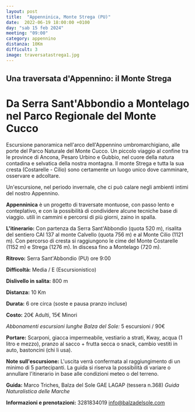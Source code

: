 ```yaml
---
layout: post
title:  "Appenninica, Monte Strega (PU)"
date:  2022-06-19 18:00:00 +0100
day: "sab 15 feb 2024"
meeting: "09:00"
category: appennino 
distanza: 10Km
difficult: 3
image: traversatastrega1.jpg
---
```


## Una traversata d'Appennino: il Monte Strega

# Da Serra Sant'Abbondio a Montelago nel Parco Regionale del Monte Cucco

Escursione panoramica nell'arco dell'Appennino umbromarchigiano, alle porte del Parco Naturale del Monte Cucco. Un piccolo viaggio al confine tra le province di Ancona, Pesaro Urbino e Gubbio, nel cuore della natura contadina e selvatica della nostra montagna.
Il monte Strega e tutta la sua cresta (Costarelle - Cilio) sono certamente un luogo unico dove camminare, osservare e adcoltare.

Un'escursione, nel periodo invernale, che ci può calare negli ambienti intimi del nostro Appennino.

**Appenninica** è un progetto di traversate montuose, con passo lento e conteplativo, e con la possibilità di condividere alcune tecniche base di viaggio. utili in cammini e percorsi di più giorni, zaino in spalla.

**L'itinerario:** Con partenza da Serra Sant'Abbondio (quota 520 m), risalita del sentiero CAI 137 al monte Calvello (quota 756 m) e al Monte Cilio (1121 m). Con percorso di cresta si raggiungono le cime del Monte Costarelle (1152 m) e Strega (1276 m). In discesa fino a Montelago (720 m). 

**Ritrovo:** Serra Sant'Abbondio (PU) ore 9:00

**Difficoltà:** Media / E (Escursionistico)

**Dislivello in salita:**  800 m

**Distanza:** 10 Km

**Durata:** 6 ore circa (soste e pausa pranzo incluse)

**Costo:** 20€ Adulti, 15€ Minori

*Abbonamenti escursioni lunghe Balza del Sole:* 5 escursioni / 90€

**Portare:** Scarponi, giacca impermeabile, vestiario a strati, Kway, acqua (1 litro e mezzo), pranzo al sacco + frutta secca o snack, cambio vestiti in auto, bastoncini (chi li usa). 

**Note sull'escursione:** L'uscita verrà confermata al raggiungimento di un minimo di 5 partecipanti. La guida si riserva la possibilità di variare o annullare l'itinerario in base alle condizioni meteo o del terreno.


**Guida:** Marco Triches, Balza del Sole GAE LAGAP (tessera n.368)
*Guida Naturalistica delle Marche*

**Informazioni e prenotazioni:** 3281834019 info@balzadelsole.com
